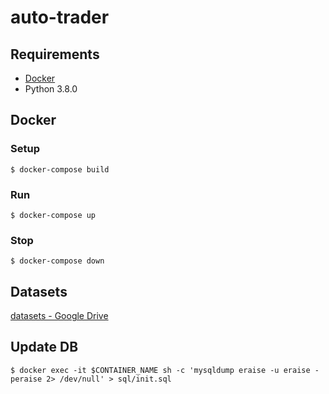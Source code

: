 # auto-trader

## Requirements
* [Docker](https://www.docker.com/)
* Python 3.8.0

## Docker
### Setup
```
$ docker-compose build
```

### Run
```
$ docker-compose up
```

### Stop
```
$ docker-compose down
```

## Datasets
[datasets - Google Drive](https://drive.google.com/drive/folders/12bvEe6wix1u_lyH9dAJ3C63wM6HOZ1tk)

## Update DB
```
$ docker exec -it $CONTAINER_NAME sh -c 'mysqldump eraise -u eraise -peraise 2> /dev/null' > sql/init.sql
```
